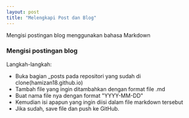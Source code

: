 ```yaml
---
layout: post
title: "Melengkapi Post dan Blog"
---
```


Mengisi postingan blog menggunakan bahasa Markdown

<!--more-->

### Mengisi postingan blog
 
Langkah-langkah:
- Buka bagian _posts pada repositori yang sudah di clone(hamizan18.github.io)
- Tambah file yang ingin ditambahkan dengan format file .md
- Buat nama file nya dengan format "YYYY-MM-DD"
- Kemudian isi apapun yang ingin diisi dalam file markdown tersebut
- Jika sudah, save file dan push ke GitHub.